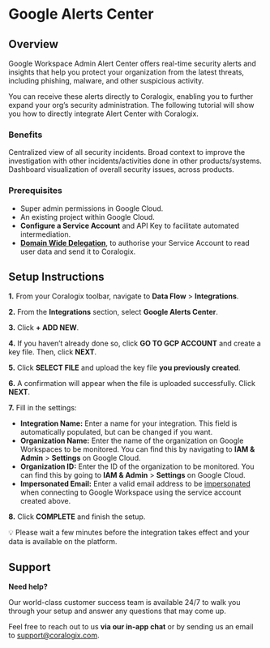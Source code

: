 # Google Alerts Center

## Overview

Google Workspace Admin Alert Center offers real-time security alerts and insights that help you protect your organization from the latest threats, including phishing, malware, and other suspicious activity.

You can receive these alerts directly to Coralogix, enabling you to further expand your org’s security administration. The following tutorial will show you how to directly integrate Alert Center with Coralogix.

### Benefits

Centralized view of all security incidents.
Broad context to improve the investigation with other incidents/activities done in other products/systems.
Dashboard visualization of overall security issues, across products.

### Prerequisites

- Super admin permissions in Google Cloud.
- An existing project within Google Cloud.
- **Configure a Service Account** and API Key to facilitate automated intermediation.
- [**Domain Wide Delegation**](https://developers.google.com/identity/protocols/oauth2/service-account#delegatingauthority), to authorise your Service Account to read user data and send it to Coralogix.

## Setup Instructions

**1.** From your Coralogix toolbar, navigate to **Data Flow** > **Integrations**.

**2.** From the **Integrations** section, select **Google Alerts Center**.

**3.** Click **+ ADD NEW**.

**4.** If you haven’t already done so, click **GO TO GCP ACCOUNT** and create a key file.  Then, click **NEXT**.

**5.** Click **SELECT FILE** and upload the key file **you previously created**.

**6.** A confirmation will appear when the file is uploaded successfully. Click **NEXT**.

**7.** Fill in the settings: 

- **Integration Name:** Enter a name for your integration. This field is automatically populated, but can be changed if you want.
- **Organization Name:** Enter the name of the organization on Google Workspaces to be monitored. You can find this by navigating to **IAM & Admin** > **Settings** on Google Cloud.
- **Organization ID:** Enter the ID of the organization to be monitored. You can find this by going to **IAM & Admin** > **Settings** on Google Cloud.
- **Impersonated Email:** Enter a valid email address to be [impersonated](https://cloud.google.com/iam/docs/service-account-impersonation) when connecting to Google Workspace using the service account created above.

**8.** Click **COMPLETE** and finish the setup. 

<aside>
💡 Please wait a few minutes before the integration takes effect and your data is available on the platform.

</aside>

## Support

**Need help?** 

Our world-class customer success team is available 24/7 to walk you through your setup and answer any questions that may come up. 

Feel free to reach out to us **via our in-app chat** or by sending us an email to [support@coralogix.com](mailto:support@coralogix.com).